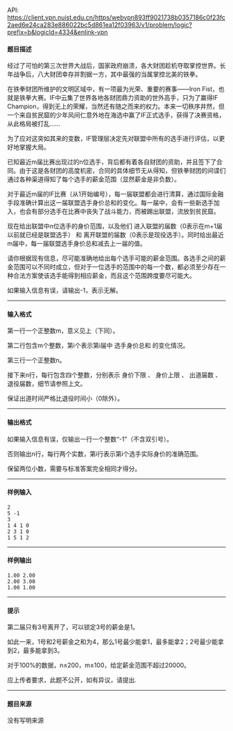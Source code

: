 API: https://client.vpn.nuist.edu.cn/https/webvpn893ff9021738b0357186c0f23fc2aed6e24ca283e886022bc5d861ea12f03963/v1/problem/logic?prefix=b&logicId=4334&enlink-vpn

#### 题目描述

经过了可怕的第三次世界大战后，国家政府崩溃，各大财团趁机夺取掌控世界。长年战争后，八大财团幸存并割据一方，其中最强的当属掌控北美的铁拳。 

在铁拳财团所维护的文明区域中，有一项最为光荣、重要的赛事——Iron Fist，也就是铁拳大赛。IF中云集了世界各地各财团鼎力资助的世外高手，只为了赢得IF Champion，得到无上的荣耀，当然还有随之而来的权力。本来一切秩序井然，但一个来自贫民窟的少年风间仁意外地在海选中赢了IF正式选手，获得了决赛资格，从此格局被打乱…… 

为了应对这突如其来的变数，IF管理层决定先对联盟中所有的选手进行评估，以更好地掌握大局。 

已知最近m届比赛出现过的n位选手，背后都有着各自财团的资助，并且签下了合同。由于这是各财团的高度机密，合同的具体细节无从得知，但铁拳财团的间谍们通过各种渠道得知了每个选手的薪金范围（显然薪金是非负数）。 

对于最近m届的IF比赛（从1开始编号），每一届联盟都会进行清算，通过国际金融手段准确计算出这一届联盟选手身价总和的变化。每一届中，会有一些新选手加入，也会有部分选手在比赛中丧失了战斗能力，而被踢出联盟，流放到贫民窟。 

现在给出联盟中n位选手的身价范围，以及他们 进入联盟的届数（0表示在m+1届以前就已经是联盟选手） 和 离开联盟的届数（0表示是现役选手）。同时给出最近m届中，每一届联盟选手身价总和减去上一届的值。 

请你根据现有信息，尽可能准确地给出每个选手可能的薪金范围。各选手之间的薪金范围可以不同时成立，但对于一位选手的范围中的每一个数，都必须至少存在一种合法方案使该选手能得到相应薪金，而且这个范围跨度要尽可能大。 

如果输入信息有误，请输出-1，表示无解。 

---

#### 输入格式

第一行一个正整数m，意义见上（下同）。 

第二行包含m个整数，第i个表示第i届中 选手身价总和 的变化情况。 

第三行一个正整数n。 

接下来n行，每行包含四个整数，分别表示 身价下限 、 身价上限 、 出道届数 、 退役届数，细节请参照上文。 

保证出道时间严格比退役时间小（0除外）。 

---

#### 输出格式

如果输入信息有误，仅输出一行一个整数“-1”（不含双引号）。 

否则输出n行，每行两个实数，第i行表示第i个选手实际身价的准确范围。 

保留两位小数，需要与标准答案完全相同才得分。 

---

#### 样例输入
```
2
5 -1
3
1 4 1 0
2 3 1 0
1 5 1 2
```

---

#### 样例输出
```
1.00 2.00
2.00 3.00
1.00 1.00
```

---

#### 提示

第二届只有3号离开了，可以锁定3号的薪金是1。 

如此一来，1号和2号薪金之和为4，那么1号最少能拿1，最多能拿2；2号最少能拿到2，最多能拿到3。 

对于100%的数据，n≤200，m≤100，给定薪金范围不超过20000。 

应上传者要求，此题不公开，如有异议，请提出.

---

#### 题目来源

没有写明来源